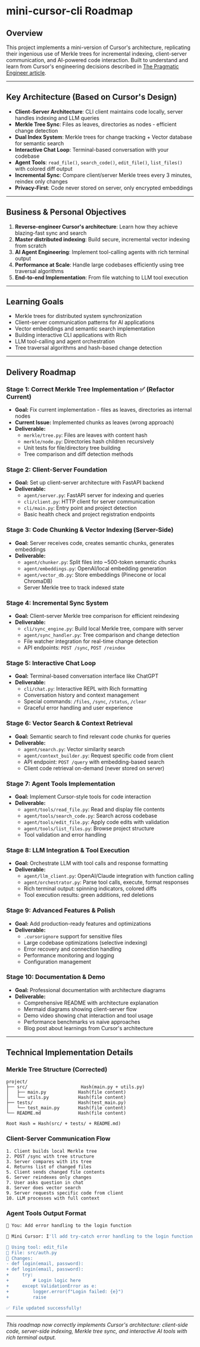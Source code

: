# mini-cursor-cli Roadmap

## Overview

This project implements a mini-version of Cursor's architecture, replicating their ingenious use of Merkle trees for incremental indexing, client-server communication, and AI-powered code interaction. Built to understand and learn from Cursor's engineering decisions described in [The Pragmatic Engineer article](https://newsletter.pragmaticengineer.com/p/cursor).

---

## Key Architecture (Based on Cursor's Design)

* **Client-Server Architecture**: CLI client maintains code locally, server handles indexing and LLM queries
* **Merkle Tree Sync**: Files as leaves, directories as nodes - efficient change detection
* **Dual Index System**: Merkle trees for change tracking + Vector database for semantic search  
* **Interactive Chat Loop**: Terminal-based conversation with your codebase
* **Agent Tools**: `read_file()`, `search_code()`, `edit_file()`, `list_files()` with colored diff output
* **Incremental Sync**: Compare client/server Merkle trees every 3 minutes, reindex only changes
* **Privacy-First**: Code never stored on server, only encrypted embeddings

---

## Business & Personal Objectives

1. **Reverse-engineer Cursor's architecture**: Learn how they achieve blazing-fast sync and search
2. **Master distributed indexing**: Build secure, incremental vector indexing from scratch
3. **AI Agent Engineering**: Implement tool-calling agents with rich terminal output
4. **Performance at Scale**: Handle large codebases efficiently using tree traversal algorithms
5. **End-to-end Implementation**: From file watching to LLM tool execution

---

## Learning Goals

* Merkle trees for distributed system synchronization
* Client-server communication patterns for AI applications  
* Vector embeddings and semantic search implementation
* Building interactive CLI applications with Rich
* LLM tool-calling and agent orchestration
* Tree traversal algorithms and hash-based change detection

---

## Delivery Roadmap

### Stage 1: Correct Merkle Tree Implementation ✅ (Refactor Current)

* **Goal:** Fix current implementation - files as leaves, directories as internal nodes
* **Current Issue:** Implemented chunks as leaves (wrong approach)
* **Deliverable:** 
  - `merkle/tree.py`: Files are leaves with content hash
  - `merkle/node.py`: Directories hash children recursively  
  - Unit tests for file/directory tree building
  - Tree comparison and diff detection methods

### Stage 2: Client-Server Foundation

* **Goal:** Set up client-server architecture with FastAPI backend
* **Deliverable:**
  - `agent/server.py`: FastAPI server for indexing and queries
  - `cli/client.py`: HTTP client for server communication
  - `cli/main.py`: Entry point and project detection
  - Basic health check and project registration endpoints

### Stage 3: Code Chunking & Vector Indexing (Server-Side)

* **Goal:** Server receives code, creates semantic chunks, generates embeddings
* **Deliverable:**
  - `agent/chunker.py`: Split files into ~500-token semantic chunks
  - `agent/embeddings.py`: OpenAI/local embedding generation
  - `agent/vector_db.py`: Store embeddings (Pinecone or local ChromaDB)
  - Server Merkle tree to track indexed state

### Stage 4: Incremental Sync System

* **Goal:** Client-server Merkle tree comparison for efficient reindexing
* **Deliverable:**
  - `cli/sync_engine.py`: Build local Merkle tree, compare with server
  - `agent/sync_handler.py`: Tree comparison and change detection
  - File watcher integration for real-time change detection
  - API endpoints: `POST /sync`, `POST /reindex`

### Stage 5: Interactive Chat Loop

* **Goal:** Terminal-based conversation interface like ChatGPT
* **Deliverable:**
  - `cli/chat.py`: Interactive REPL with Rich formatting
  - Conversation history and context management
  - Special commands: `/files`, `/sync`, `/status`, `/clear`
  - Graceful error handling and user experience

### Stage 6: Vector Search & Context Retrieval

* **Goal:** Semantic search to find relevant code chunks for queries
* **Deliverable:**
  - `agent/search.py`: Vector similarity search
  - `agent/context_builder.py`: Request specific code from client
  - API endpoint: `POST /query` with embedding-based search
  - Client code retrieval on-demand (never stored on server)

### Stage 7: Agent Tools Implementation

* **Goal:** Implement Cursor-style tools for code interaction
* **Deliverable:**
  - `agent/tools/read_file.py`: Read and display file contents
  - `agent/tools/search_code.py`: Search across codebase
  - `agent/tools/edit_file.py`: Apply code edits with validation  
  - `agent/tools/list_files.py`: Browse project structure
  - Tool validation and error handling

### Stage 8: LLM Integration & Tool Execution

* **Goal:** Orchestrate LLM with tool calls and response formatting
* **Deliverable:**
  - `agent/llm_client.py`: OpenAI/Claude integration with function calling
  - `agent/orchestrator.py`: Parse tool calls, execute, format responses
  - Rich terminal output: spinning indicators, colored diffs
  - Tool execution results: green additions, red deletions

### Stage 9: Advanced Features & Polish

* **Goal:** Add production-ready features and optimizations
* **Deliverable:**
  - `.cursorignore` support for sensitive files
  - Large codebase optimizations (selective indexing)
  - Error recovery and connection handling
  - Performance monitoring and logging
  - Configuration management

### Stage 10: Documentation & Demo

* **Goal:** Professional documentation with architecture diagrams
* **Deliverable:**
  - Comprehensive README with architecture explanation
  - Mermaid diagrams showing client-server flow
  - Demo video showing chat interaction and tool usage
  - Performance benchmarks vs naive approaches
  - Blog post about learnings from Cursor's architecture

---

## Technical Implementation Details

### Merkle Tree Structure (Corrected)
```
project/
├── src/                    Hash(main.py + utils.py)
│   ├── main.py            Hash(file content)
│   └── utils.py           Hash(file content)  
├── tests/                 Hash(test_main.py)
│   └── test_main.py       Hash(file content)
└── README.md              Hash(file content)

Root Hash = Hash(src/ + tests/ + README.md)
```

### Client-Server Communication Flow
```
1. Client builds local Merkle tree
2. POST /sync with tree structure  
3. Server compares with its tree
4. Returns list of changed files
5. Client sends changed file contents
6. Server reindexes only changes
7. User asks question in chat
8. Server does vector search
9. Server requests specific code from client
10. LLM processes with full context
```

### Agent Tools Output Format
```bash
👤 You: Add error handling to the login function

🤖 Mini Cursor: I'll add try-catch error handling to the login function.

🔧 Using tool: edit_file
📁 File: src/auth.py
📝 Changes:
- def login(email, password):
+ def login(email, password):
+     try:
+         # Login logic here
+     except ValidationError as e:
+         logger.error(f"Login failed: {e}")
+         raise

✅ File updated successfully!
```

---

*This roadmap now correctly implements Cursor's architecture: client-side code, server-side indexing, Merkle tree sync, and interactive AI tools with rich terminal output.*
